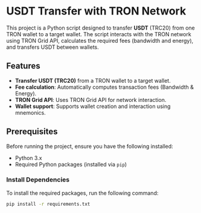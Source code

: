 # USDT Transfer with TRON Network

This project is a Python script designed to transfer **USDT** (TRC20) from one TRON wallet to a target wallet. The script interacts with the TRON network using TRON Grid API, calculates the required fees (bandwidth and energy), and transfers USDT between wallets.

## Features

- **Transfer USDT (TRC20)** from a TRON wallet to a target wallet.
- **Fee calculation**: Automatically computes transaction fees (Bandwidth & Energy).
- **TRON Grid API**: Uses TRON Grid API for network interaction.
- **Wallet support**: Supports wallet creation and interaction using mnemonics.

## Prerequisites

Before running the project, ensure you have the following installed:

- Python 3.x
- Required Python packages (installed via `pip`)

### Install Dependencies

To install the required packages, run the following command:

```bash
pip install -r requirements.txt
